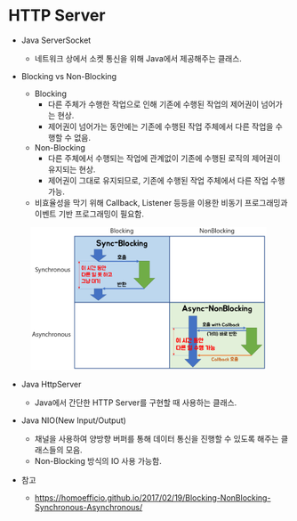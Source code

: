 # HTTP Server

* Java ServerSocket
  * 네트워크 상에서 소켓 통신을 위해 Java에서 제공해주는 클래스.

* Blocking vs Non-Blocking
  * Blocking
    * 다른 주체가 수행한 작업으로 인해 기존에 수행된 작업의 제어권이 넘어가는 현상.
    * 제어권이 넘어가는 동안에는 기존에 수행된 작업 주체에서 다른 작업을 수행할 수 없음.
  * Non-Blocking
    * 다른 주체에서 수행되는 작업에 관계없이 기존에 수행된 로직의 제어권이 유지되는 현상.
    * 제어권이 그대로 유지되므로, 기존에 수행된 작업 주체에서 다른 작업 수행 가능.
  * 비효율성을 막기 위해 Callback, Listener 등등을 이용한 비동기 프로그래밍과 이벤트 기반 프로그래밍이 필요함.

<figure><img src="./images/blocking-non-blocking.png" alt=""></figure>

* Java HttpServer
  * Java에서 간단한 HTTP Server를 구현할 때 사용하는 클래스.

* Java NIO(New Input/Output)
  * 채널을 사용하여 양방향 버퍼를 통해 데이터 통신을 진행할 수 있도록 해주는 클래스들의 모음.
  * Non-Blocking 방식의 IO 사용 가능함.

* 참고
  * https://homoefficio.github.io/2017/02/19/Blocking-NonBlocking-Synchronous-Asynchronous/
